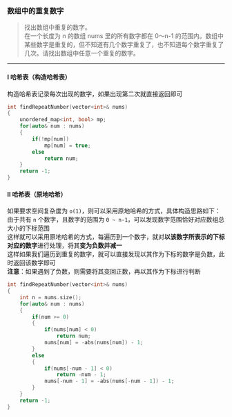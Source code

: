 ### 数组中的重复数字

> 找出数组中重复的数字。  
> 在一个长度为 n 的数组 nums 里的所有数字都在 0～n-1 的范围内。数组中某些数字是重复的，但不知道有几个数字重复了，也不知道每个数字重复了几次。请找出数组中任意一个重复的数字。  

----------

#### I 哈希表（构造哈希表）

构造哈希表记录每次出现的数字，如果出现第二次就直接返回即可  

```cpp
int findRepeatNumber(vector<int>& nums) 
{
    unordered_map<int, bool> mp;
    for(auto& num : nums)
    {
        if(!mp[num])
            mp[num] = true;
        else
            return num;
    }
    return -1;
}
```

#### II 哈希表（原地哈希）

如果要求空间复杂度为 `o(1)`，则可以采用原地哈希的方式，具体构造思路如下：  
由于共有 `n` 个数字，且数字的范围为 `0 ~ n-1`，可以发现数字范围恰好对应数组总大小的下标范围  
这样就可以采用原地哈希的方式，每遍历到一个数字，就对**以该数字所表示的下标对应的数字**进行处理，将其**变为负数并减一**  
这样如果我们遍历到重复的数字，就可以直接发现以其作为下标的数字是负数，此时返回该数字即可  
**注意**：如果遇到了负数，则需要将其变回正数，再以其作为下标进行判断  

```cpp
int findRepeatNumber(vector<int>& nums)
{
    int n = nums.size();
    for(auto& num : nums)
    {
        if(num >= 0)
        {
            if(nums[num] < 0)
                return num;
            nums[num] = -abs(nums[num]) - 1;
        }
        else
        {
            if(nums[-num - 1] < 0)
                return -num - 1;
            nums[-num - 1] = -abs(nums[-num - 1]) - 1;
        }
    }
    return -1;
}
```
